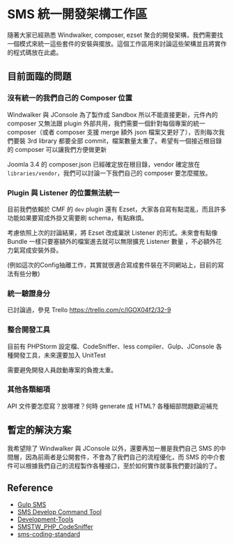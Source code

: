 # SMS 統一開發架構工作區

隨著大家已經熟悉 Windwalker, composer, ezset 聚合的開發架構，我們需要找一個模式來統一這些套件的安裝與擺放。這個工作區用來討論這些架構並且將實作的程式碼放在此處。

## 目前面臨的問題

### 沒有統一的我們自己的 Composer 位置

Windwalker 與 JConsole 為了製作成 Sandbox 所以不能直接更新，元件內的 composer 又無法跟 plugin 外部共用，我們需要一個針對每個專案的統一 composer（或者 composer 支援 merge 額外 json 檔案又更好了），否則每次我們要裝 3rd library 都要全部 commit，檔案數量太重了。希望有一個接近根目錄的 composer 可以讓我們方便做更新

Joomla 3.4 的 composer.json 已經確定放在根目錄，vendor 確定放在 `libraries/vendor`，我們可以討論一下我們自己的 composer 要怎麼擺放。

### Plugin 與 Listener 的位置無法統一

目前我們依賴於 CMF 的 `dev` plugin 還有 Ezset，大家各自寫有點混亂，而且許多功能如果要寫成外掛又需要刷 schema，有點麻煩。

考慮依照上次的討論結果，將 Ezset 改成巢狀 Listener 的形式。未來會有點像 Bundle 一樣只要塞額外的檔案進去就可以無限擴充 Listener 數量
，不必額外花力氣寫成安裝外掛。

(例如這次的Config抽離工作，其實就很適合寫成套件裝在不同網站上，目前的寫法有些分散)

### 統一驗證身分

已討論過，參見 Trello
https://trello.com/c/lGOX04f2/32-9

### 整合開發工具

目前有 PHPStorm 設定檔、CodeSniffer、less compiler、Gulp、JConsole 各種開發工具，未來還要加入 UnitTest

需要避免開發人員啟動專案的負擔太重。

### 其他各類細項

API 文件要怎麼寫？放哪裡？何時 generate 成 HTML? 各種細部問題歡迎補充

## 暫定的解決方案

我希望除了 Windwalker 與 JConsole 以外，還要再加一層是我們自己 SMS 的中間層，因為前兩者是公開套件，不會為了我們自己的流程優化，而 SMS 的中介套件可以根據我們自己的流程製作各種接口，至於如何實作就事我們要討論的了。

## Reference

- [Gulp SMS](https://github.com/smstw/gulp-sms)
- [SMS Develop Command Tool](https://github.com/smstw/sms-dev)
- [Development-Tools](https://github.com/smstw/Development-Tools)
- [SMSTW_PHP_CodeSniffer](https://github.com/smstw/SMSTW_PHP_CodeSniffer)
- [sms-coding-standard](https://github.com/smstw/sms-coding-standard)
